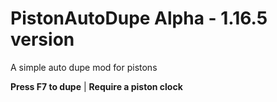 # PistonAutoDupe Alpha - 1.16.5 version
A simple auto dupe mod for pistons

**Press F7 to dupe** | **Require a piston clock**
